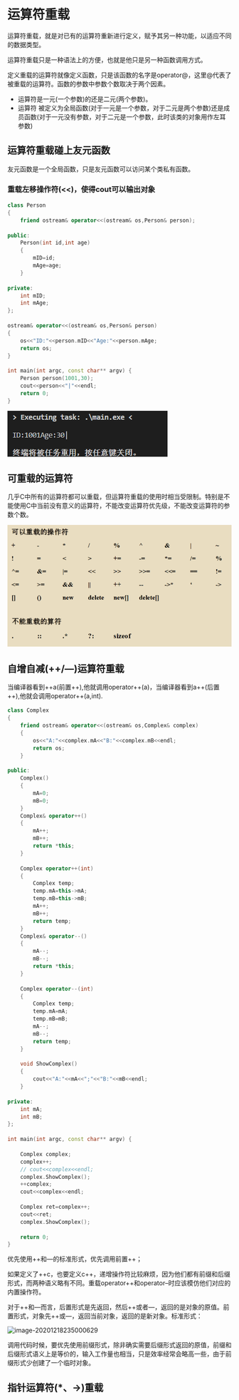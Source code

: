 # 运算符重载

运算符重载，就是对已有的运算符重新进行定义，赋予其另一种功能，以适应不同的数据类型。

运算符重载只是一种语法上的方便，也就是他只是另一种函数调用方式。

定义重载的运算符就像定义函数，只是该函数的名字是operator@，这里@代表了被重载的运算符。函数的参数中参数个数取决于两个因素。

* 运算符是一元(一个参数)的还是二元(两个参数)。
* 运算符 被定义为全局函数(对于一元是一个参数，对于二元是两个参数)还是成员函数(对于一元没有参数，对于二元是一个参数，此时该类的对象用作左耳参数)

## 运算符重载碰上友元函数

友元函数是一个全局函数，只是友元函数可以访问某个类私有函数。

### 重载左移操作符(<<)，使得cout可以输出对象

```c++
class Person
{
    friend ostream& operator<<(ostream& os,Person& person);

public:
    Person(int id,int age)
    {
        mID=id;
        mAge=age;
    }

private:
    int mID;
    int mAge;
};

ostream& operator<<(ostream& os,Person& person)
{
    os<<"ID:"<<person.mID<<"Age:"<<person.mAge;
    return os;
}

int main(int argc, const char** argv) {
    Person person(1001,30);
    cout<<person<<"|"<<endl;
    return 0;
}
```

![image-20201218231009984](..\picture\image-20201218231009984.png)

## 可重载的运算符

几乎C中所有的运算符都可以重载，但运算符重载的使用时相当受限制。特别是不能使用C中当前没有意义的运算符，不能改变运算符优先级，不能改变运算符的参数个数。

![image-20201218231325991](..\picture\image-20201218231325991.png)

## 自增自减(++/—)运算符重载

当编译器看到++a(前置++),他就调用operator++(a)，当编译器看到a++(后置++),他就会调用operator++(a,int).

```c++
class Complex
{
    friend ostream& operator<<(ostream& os,Complex& complex)
    {
        os<<"A:"<<complex.mA<<"B:"<<complex.mB<<endl;
        return os;
    }

public:
    Complex()
    {
        mA=0;
        mB=0;
    }
    Complex& operator++()
    {
        mA++;
        mB++;
        return *this;
    }

    Complex operator++(int)
    {
        Complex temp;
        temp.mA=this->mA;
        temp.mB=this->mB;
        mA++;
        mB++;
        return temp;
    }
    Complex& operator--()
    {
        mA--;
        mB--;
        return *this;
    }

    Complex operator--(int)
    {
        Complex temp;
        temp.mA=mA;
        temp.mB=mB;
        mA--;
        mB--;
        return temp;
    }

    void ShowComplex()
    {
        cout<<"A:"<<mA<<";"<<"B:"<<mB<<endl;
    }

private:
    int mA;
    int mB;
};

int main(int argc, const char** argv) {

    Complex complex;
    complex++;
    // cout<<complex<<endl;
    complex.ShowComplex();
    ++complex;
    cout<<complex<<endl;

    Complex ret=complex++;
    cout<<ret;
    complex.ShowComplex();
  
    return 0;
}
```

优先使用++和—的标准形式，优先调用前置++；

如果定义了++c，也要定义c++，递增操作符比较麻烦，因为他们都有前缀和后缀形式，而两种语义略有不同。重载operator++和operator–时应该模仿他们对应的内置操作符。

对于++和—而言，后置形式是先返回，然后++或者—，返回的是对象的原值。前置形式，对象先++或—，返回当前对象，返回的是新对象。标准形式：

![image-20201218235000629](E:\学习笔记\picture\image-20201218235000629.png)

调用代码时候，要优先使用前缀形式，除非确实需要后缀形式返回的原值，前缀和后缀形式语义上是等价的，输入工作量也相当，只是效率经常会略高一些，由于前缀形式少创建了一个临时对象。

## 指针运算符(*、->)重载

